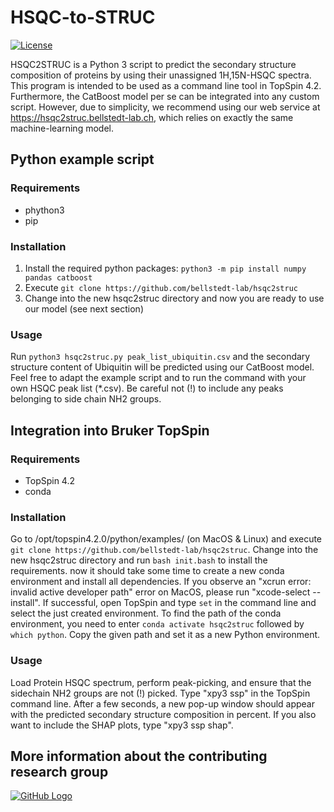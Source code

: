 # HSQC-to-STRUC
[![License](https://img.shields.io/badge/License-MIT%202.0-blue.svg)](https://opensource.org/licenses/MIT)

HSQC2STRUC is a Python 3 script to predict the secondary structure composition of proteins by using their unassigned 1H,15N-HSQC spectra. This program is intended to be used as a command line tool in TopSpin 4.2. Furthermore, the CatBoost model per se can be integrated into any custom script. However, due to simplicity, we recommend using our web service at https://hsqc2struc.bellstedt-lab.ch, which relies on exactly the same machine-learning model.

## Python example script
### Requirements
- phython3
- pip

### Installation
1. Install the required python packages: ```python3 -m pip install numpy pandas catboost```
1. Execute ```git clone https://github.com/bellstedt-lab/hsqc2struc```
1. Change into the new hsqc2struc directory and now you are ready to use our model (see next section)

### Usage
Run ```python3 hsqc2struc.py peak_list_ubiquitin.csv``` and the secondary structure content of Ubiquitin will be predicted using our CatBoost model. Feel free to adapt the example script and to run the command with your own HSQC peak list (*.csv). Be careful not (!) to include any peaks belonging to side chain NH2 groups. 

## Integration into Bruker TopSpin
### Requirements
- TopSpin 4.2
- conda
  
### Installation
Go to /opt/topspin4.2.0/python/examples/ (on MacOS & Linux) and execute ```git clone https://github.com/bellstedt-lab/hsqc2struc```. Change into the new hsqc2struc directory and run ```bash init.bash``` to install the requirements. 
now it should take some time to create a new conda environment and install all dependencies. If you observe an "xcrun error: invalid active developer path" error on MacOS, please run "xcode-select --install".
If successful, open TopSpin and type ```set``` in the command line and select the just created environment. 
To find the path of the conda environment, you need to enter ```conda activate hsqc2struc``` followed by ```which python```. Copy the given path and set it as a new Python environment.

### Usage
Load Protein HSQC spectrum, perform peak-picking, and ensure that the sidechain NH2 groups are not (!) picked. Type "xpy3 ssp" in the TopSpin command line. After a few seconds, a new pop-up window should appear with the predicted secondary structure composition in percent. If you also want to include the SHAP plots, type "xpy3 ssp shap".
 


## More information about the contributing research group
[![GitHub Logo](https://www.bellstedt-lab.ch/images/logo_blab_400px.png)](https://www.bellstedt-lab.ch)
